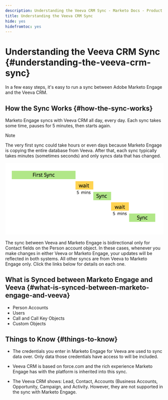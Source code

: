 ```yaml
---
description: Understanding the Veeva CRM Sync - Marketo Docs - Product Documentation
title: Understanding the Veeva CRM Sync
hide: yes
hidefromtoc: yes
---
```

# Understanding the Veeva CRM Sync {#understanding-the-veeva-crm-sync}

In a few easy steps, it's easy to run a sync between Adobe Marketo Engage and the Veeva CRM.

## How the Sync Works {#how-the-sync-works}

Marketo Engage syncs with Veeva CRM all day, every day. Each sync takes some time, pauses for 5 minutes, then starts again.

>[!NOTE]
>
>The very first sync could take hours or even days because Marketo Engage is copying the entire database from Veeva. After that, each sync typically takes minutes (sometimes seconds) and only syncs data that has changed.

   ![](assets/understanding-the-veeva-sync-1.png)

The sync between Veeva and Marketo Engage is bidirectional only for Contact fields on the Person account object. In these cases, whenever you make changes in either Veeva or Marketo Engage, your updates will be reflected in both systems. All other syncs are from Veeva to Marketo Engage only. Click the links below for details on each one.

## What is Synced between Marketo Engage and Veeva {#what-is-synced-between-marketo-engage-and-veeva}

* Person Accounts
* Users
* Call and Call Key Objects
* Custom Objects

## Things to Know {#things-to-know}

* The credentials you enter in Marketo Engage for Veeva are used to sync data over. Only data those credentials have access to will be included.

* Veeva CRM is based on force.com and the rich experience Marketo Engage has with the platform is inherited into this sync.

* The Veeva CRM shows: Lead, Contact, Accounts (Business Accounts, Opportunity, Campaign, and Activity. However, they are not supported in the sync with Marketo Engage.
